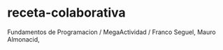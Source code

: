 # receta-colaborativa
Fundamentos de Programacion / MegaActividad / Franco Seguel, Mauro Almonacid,
